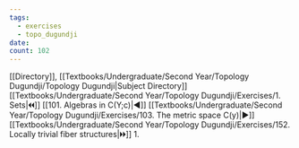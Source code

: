 ```yaml
---
tags:
  - exercises
  - topo_dugundji
date: 
count: 102
---
```

[[Directory]], [[Textbooks/Undergraduate/Second Year/Topology Dugundji/Topology Dugundji|Subject Directory]]
[[Textbooks/Undergraduate/Second Year/Topology Dugundji/Exercises/1. Sets|🞀🞀]] [[101. Algebras in C(Y;c)|◀]] [[Textbooks/Undergraduate/Second Year/Topology Dugundji/Exercises/103. The metric space C(y)|▶]] [[Textbooks/Undergraduate/Second Year/Topology Dugundji/Exercises/152. Locally trivial fiber structures|🞂🞂]]
1. 